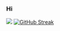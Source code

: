 ### Hi
![](https://komarev.com/ghpvc/?username=aeerdna01)
[![GitHub Streak](http://github-readme-streak-stats.herokuapp.com?user=aeerdna01&theme=dark&background=000000)](https://git.io/streak-stats)

<!--
**aeerdna01/aeerdna01** is a ✨ _special_ ✨ repository because its `README.md` (this file) appears on your GitHub profile.

Here are some ideas to get you started:

- 🔭 I’m currently working on ...
- 🌱 I’m currently learning ...
- 👯 I’m looking to collaborate on ...
- 🤔 I’m looking for help with ...
- 💬 Ask me about ...
- 📫 How to reach me: ...
- 😄 Pronouns: ...
- ⚡ Fun fact: ...
-->
